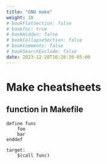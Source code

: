 ```yaml
---
title: "GNU make"
weight: 10
# bookFlatSection: false
# bookToc: true
# bookHidden: false
# bookCollapseSection: false
# bookComments: false
# bookSearchExclude: false
date: 2023-12-28T16:28:39-05:00
---
```



# Make cheatsheets

## function in Makefile

```make
define func
    foo
    bar
enddef

target:
    $(call func)
```

